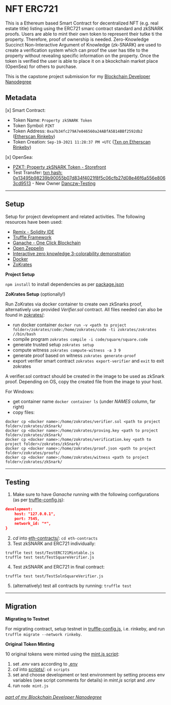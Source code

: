 # NFT ERC721

This is a Ethereum based Smart Contract for decentralized NFT (e.g. real estate title) listing using the ERC721 smarc contract standard and zkSNARK proofs. Users are able to mint their own token to represent their tutke ti the property. Therefore, proof of ownership is needed. Zero-Knowledge Succinct Non-Interactive Argument of Knowledge (zk-SNARK) are used to create a verification system which can proof the user has title to the property without revealing specific information on the property. Once the token is verified the user is able to place it on a bkockchain market place (OpenSea) for others to purchase.

This is the capstone project submission for my [Blockchain Developer Nanodegree](https://www.udacity.com/course/blockchain-developer-nanodegree--nd1309)

## Metadata

 [x] Smart Contract:
* Token Name: `Property zkSNARK Token`
* Token Symbol: `PZKT`
* Token Address: `0xa7b34fc279A7e046560a24ABfA5B14BBf2592db2` ([Etherscan Rinkeby](https://rinkeby.etherscan.io/address/0xa7b34fc279A7e046560a24ABfA5B14BBf2592db2))
* Token Creation: `Sep-19-2021 11:28:37 PM +UTC` ([Txn on Etherscan Rinkeby](https://rinkeby.etherscan.io/tx/0x824ae8d522e8aeed61f47e342663ec4bed2009fdd500f73190a63ce615bc370e))

 [x] OpenSea:
- [PZKT: Property zkSNARK Token - Storefront](https://testnets.opensea.io/collection/property-zksnark-token)
- Test Transfer: [txn hash: 0x13495b98239b90055b07d834f4021f8f5c06cfb27d08e46f6a556e8063cd9513](https://rinkeby.etherscan.io/tx/0x13495b98239b90055b07d834f4021f8f5c06cfb27d08e46f6a556e8063cd9513) - New Owner [Danczw-Testing](https://testnets.opensea.io/Danczw-Testing)


---

## Setup

Setup for project development and related activities. The following resources have been used:

* [Remix - Solidity IDE](https://remix.ethereum.org/)
* [Truffle Framework](https://truffleframework.com/)
* [Ganache - One Click Blockchain](https://truffleframework.com/ganache)
* [Open Zeppelin ](https://openzeppelin.org/)
* [Interactive zero knowledge 3-colorability demonstration](http://web.mit.edu/~ezyang/Public/graph/svg.html)
* [Docker](https://docs.docker.com/install/)
* [ZoKrates](https://github.com/Zokrates/ZoKrates)

**Project Setup**

`npm install` to install dependencies as per [package.json](./package.json)

**ZoKrates Setup** (optionally!)

Run ZoKrates via docker container to create own zkSnarks proof, alternatively use provided _Verifier.sol_ contract. All files needed can also be found in [zokrates/](./zokrates/):

* run docker container `docker run -v <path to project folder>/zokrates/code:/home/zokrates/code -ti zokrates/zokrates //bin/bash`
* compile program `zokrates compile -i code/square/square.code`
* generate trusted setup `zokrates setup`
* compute witness `zokrates compute-witness -a 3 9`
* generate proof based on witness `zokrates generate-proof`
* export verifier smart contract `zokrates export-verifier` and `exit` to exit zokrates 

A verifier.sol contract should be created in the image to be used as zkSnark proof. Depending on OS, copy the created file from the image to your host.

For Windows:

* get container name `docker container ls` (under _NAMES_ column, far right)
* copy files:
```
docker cp <docker name>:/home/zokrates/verifier.sol <path to project folder>/zokrates/zkSnark/
docker cp <docker name>:/home/zokrates/proving.key <path to project folder>/zokrates/zkSnark/
docker cp <docker name>:/home/zokrates/verification.key <path to project folder>/zokrates/zkSnark/
docker cp <docker name>:/home/zokrates/proof.json <path to project folder>/zokrates/proofs/
docker cp <docker name>:/home/zokrates/witness <path to project folder>/zokrates/zkSnark/
```

---

## Testing

1. Make sure to have _Ganache_ running with the following configurations (as per [truffle-config.js](./eth-contracts/truffle-config.js)):

```JSON
development:
    host: "127.0.0.1",
    port: 7545,
    network_id: "*",
}
```
2. _cd_ into [eth-contracts/](./eth-contracts): `cd eth-contracts`
3. Test zkSNARK and ERC721 individually:
```
truffle test test/TestERC721Mintable.js 
truffle test test/TestSquareVerifier.js
```
4. Test zkSNARK and ERC721 in final contract:
```
truffle test test/TestSolnSquareVerifier.js
```
5. (alternatively) test all contracts by running: `truffle test`

---

## Migration

**Migrating to Testnet**

For migrating contract, setup testnet in [truffle-config.js](./eth-contracts/truffle-config.js), i.e. rinkeby, and run `truffle migrate --network rinkeby`.


**Original Token Minting**

10 original tokens were minted using the [mint.js script](./scripts/mint.js):

1. set _.env_ vars according to [.env](./.env.example)
2. _cd_ into [scripts/](./scripts): `cd scripts`
3. set and choose development or test environment by setting process env variables (see script comments for details) in _mint.js_ script and _.env_
4. run `node mint.js`

###### *[part of my Blockchain Developer Nanodegree](https://www.udacity.com/course/blockchain-developer-nanodegree--nd1309)*
